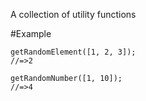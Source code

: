 A collection of utility functions

#Example 

```
getRandomElement([1, 2, 3]);
//=>2
```

```
getRandomNumber([1, 10]);
//=>4
```